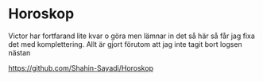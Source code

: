 
# Horoskop


Victor har fortfarand lite kvar o göra men lämnar in det så här så får jag fixa det med komplettering. Allt är gjort förutom att jag inte tagit bort logsen nästan


https://github.com/Shahin-Sayadi/Horoskop
